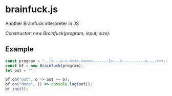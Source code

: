 # brainfuck.js
Another Brainfuck interpreter in JS

*Constructor: new Brainfuck(program, input, size)*.

## Example

```js
const program = "--[>--->->->++>-<<<<<-------]>--.>---------.>--..+++.>----.>+++++++++.<<.+++.------.<-.>>+.";
const bf = new Brainfuck(program);
let out = "";

bf.on("out", o => out += o);
bf.on("done", () => console.log(out));
bf.init();
```
